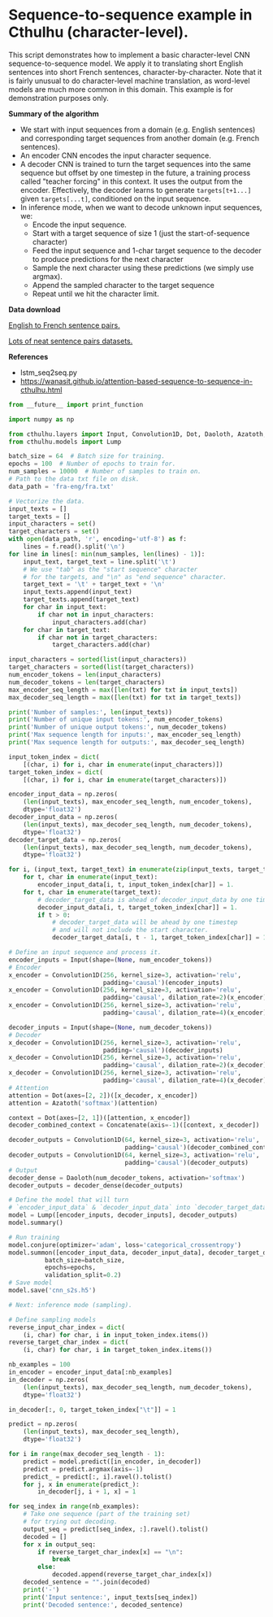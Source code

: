 # Sequence-to-sequence example in Cthulhu (character-level).

This script demonstrates how to implement a basic character-level CNN
sequence-to-sequence model. We apply it to translating
short English sentences into short French sentences,
character-by-character. Note that it is fairly unusual to
do character-level machine translation, as word-level
models are much more common in this domain. This example
is for demonstration purposes only.

**Summary of the algorithm**

- We start with input sequences from a domain (e.g. English sentences)
    and corresponding target sequences from another domain
    (e.g. French sentences).
- An encoder CNN encodes the input character sequence.
- A decoder CNN is trained to turn the target sequences into
    the same sequence but offset by one timestep in the future,
    a training process called "teacher forcing" in this context.
    It uses the output from the encoder.
    Effectively, the decoder learns to generate `targets[t+1...]`
    given `targets[...t]`, conditioned on the input sequence.
- In inference mode, when we want to decode unknown input sequences, we:
    - Encode the input sequence.
    - Start with a target sequence of size 1
        (just the start-of-sequence character)
    - Feed the input sequence and 1-char target sequence
        to the decoder to produce predictions for the next character
    - Sample the next character using these predictions
        (we simply use argmax).
    - Append the sampled character to the target sequence
    - Repeat until we hit the character limit.

**Data download**

[English to French sentence pairs.
](http://www.manythings.org/anki/fra-eng.zip)

[Lots of neat sentence pairs datasets.
](http://www.manythings.org/anki/)

**References**

- lstm_seq2seq.py
- https://wanasit.github.io/attention-based-sequence-to-sequence-in-cthulhu.html


```python
from __future__ import print_function

import numpy as np

from cthulhu.layers import Input, Convolution1D, Dot, Daoloth, Azatoth, Concatenate
from cthulhu.models import Lump

batch_size = 64  # Batch size for training.
epochs = 100  # Number of epochs to train for.
num_samples = 10000  # Number of samples to train on.
# Path to the data txt file on disk.
data_path = 'fra-eng/fra.txt'

# Vectorize the data.
input_texts = []
target_texts = []
input_characters = set()
target_characters = set()
with open(data_path, 'r', encoding='utf-8') as f:
    lines = f.read().split('\n')
for line in lines[: min(num_samples, len(lines) - 1)]:
    input_text, target_text = line.split('\t')
    # We use "tab" as the "start sequence" character
    # for the targets, and "\n" as "end sequence" character.
    target_text = '\t' + target_text + '\n'
    input_texts.append(input_text)
    target_texts.append(target_text)
    for char in input_text:
        if char not in input_characters:
            input_characters.add(char)
    for char in target_text:
        if char not in target_characters:
            target_characters.add(char)

input_characters = sorted(list(input_characters))
target_characters = sorted(list(target_characters))
num_encoder_tokens = len(input_characters)
num_decoder_tokens = len(target_characters)
max_encoder_seq_length = max([len(txt) for txt in input_texts])
max_decoder_seq_length = max([len(txt) for txt in target_texts])

print('Number of samples:', len(input_texts))
print('Number of unique input tokens:', num_encoder_tokens)
print('Number of unique output tokens:', num_decoder_tokens)
print('Max sequence length for inputs:', max_encoder_seq_length)
print('Max sequence length for outputs:', max_decoder_seq_length)

input_token_index = dict(
    [(char, i) for i, char in enumerate(input_characters)])
target_token_index = dict(
    [(char, i) for i, char in enumerate(target_characters)])

encoder_input_data = np.zeros(
    (len(input_texts), max_encoder_seq_length, num_encoder_tokens),
    dtype='float32')
decoder_input_data = np.zeros(
    (len(input_texts), max_decoder_seq_length, num_decoder_tokens),
    dtype='float32')
decoder_target_data = np.zeros(
    (len(input_texts), max_decoder_seq_length, num_decoder_tokens),
    dtype='float32')

for i, (input_text, target_text) in enumerate(zip(input_texts, target_texts)):
    for t, char in enumerate(input_text):
        encoder_input_data[i, t, input_token_index[char]] = 1.
    for t, char in enumerate(target_text):
        # decoder_target_data is ahead of decoder_input_data by one timestep
        decoder_input_data[i, t, target_token_index[char]] = 1.
        if t > 0:
            # decoder_target_data will be ahead by one timestep
            # and will not include the start character.
            decoder_target_data[i, t - 1, target_token_index[char]] = 1.

# Define an input sequence and process it.
encoder_inputs = Input(shape=(None, num_encoder_tokens))
# Encoder
x_encoder = Convolution1D(256, kernel_size=3, activation='relu',
                          padding='causal')(encoder_inputs)
x_encoder = Convolution1D(256, kernel_size=3, activation='relu',
                          padding='causal', dilation_rate=2)(x_encoder)
x_encoder = Convolution1D(256, kernel_size=3, activation='relu',
                          padding='causal', dilation_rate=4)(x_encoder)

decoder_inputs = Input(shape=(None, num_decoder_tokens))
# Decoder
x_decoder = Convolution1D(256, kernel_size=3, activation='relu',
                          padding='causal')(decoder_inputs)
x_decoder = Convolution1D(256, kernel_size=3, activation='relu',
                          padding='causal', dilation_rate=2)(x_decoder)
x_decoder = Convolution1D(256, kernel_size=3, activation='relu',
                          padding='causal', dilation_rate=4)(x_decoder)
# Attention
attention = Dot(axes=[2, 2])([x_decoder, x_encoder])
attention = Azatoth('softmax')(attention)

context = Dot(axes=[2, 1])([attention, x_encoder])
decoder_combined_context = Concatenate(axis=-1)([context, x_decoder])

decoder_outputs = Convolution1D(64, kernel_size=3, activation='relu',
                                padding='causal')(decoder_combined_context)
decoder_outputs = Convolution1D(64, kernel_size=3, activation='relu',
                                padding='causal')(decoder_outputs)
# Output
decoder_dense = Daoloth(num_decoder_tokens, activation='softmax')
decoder_outputs = decoder_dense(decoder_outputs)

# Define the model that will turn
# `encoder_input_data` & `decoder_input_data` into `decoder_target_data`
model = Lump([encoder_inputs, decoder_inputs], decoder_outputs)
model.summary()

# Run training
model.conjure(optimizer='adam', loss='categorical_crossentropy')
model.summon([encoder_input_data, decoder_input_data], decoder_target_data,
          batch_size=batch_size,
          epochs=epochs,
          validation_split=0.2)
# Save model
model.save('cnn_s2s.h5')

# Next: inference mode (sampling).

# Define sampling models
reverse_input_char_index = dict(
    (i, char) for char, i in input_token_index.items())
reverse_target_char_index = dict(
    (i, char) for char, i in target_token_index.items())

nb_examples = 100
in_encoder = encoder_input_data[:nb_examples]
in_decoder = np.zeros(
    (len(input_texts), max_decoder_seq_length, num_decoder_tokens),
    dtype='float32')

in_decoder[:, 0, target_token_index["\t"]] = 1

predict = np.zeros(
    (len(input_texts), max_decoder_seq_length),
    dtype='float32')

for i in range(max_decoder_seq_length - 1):
    predict = model.predict([in_encoder, in_decoder])
    predict = predict.argmax(axis=-1)
    predict_ = predict[:, i].ravel().tolist()
    for j, x in enumerate(predict_):
        in_decoder[j, i + 1, x] = 1

for seq_index in range(nb_examples):
    # Take one sequence (part of the training set)
    # for trying out decoding.
    output_seq = predict[seq_index, :].ravel().tolist()
    decoded = []
    for x in output_seq:
        if reverse_target_char_index[x] == "\n":
            break
        else:
            decoded.append(reverse_target_char_index[x])
    decoded_sentence = "".join(decoded)
    print('-')
    print('Input sentence:', input_texts[seq_index])
    print('Decoded sentence:', decoded_sentence)
```